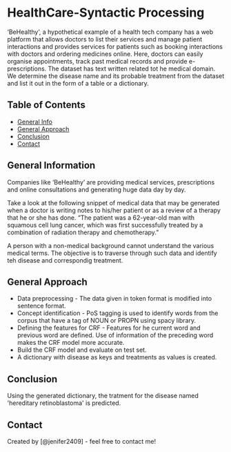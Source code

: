 # HealthCare-Syntactic Processing

‘BeHealthy’, a hypothetical example of a health tech company has a web platform that allows doctors to list their services and manage patient interactions and provides services for patients such as booking interactions with doctors and ordering medicines online. Here, doctors can easily organise appointments, track past medical records and provide e-prescriptions. The dataset has text written related tot he medical domain. We determine the disease name and its probable treatment from the dataset and list it out in the form of a table or a dictionary.

## Table of Contents
* [General Info](#general-information)
* [General Approach](#general-approach)
* [Conclusion](#conclusion)
* [Contact](#contact)
  
## General Information
Companies like ‘BeHealthy’ are providing medical services, prescriptions and online consultations and generating huge data day by day.

Take a look at the following snippet of medical data that may be generated when a doctor is writing notes to his/her patient or as a review of a therapy that he or she has done.
“The patient was a 62-year-old man with squamous cell lung cancer, which was first successfully treated by a combination of radiation therapy and chemotherapy.”

A person with a non-medical background cannot understand the various medical terms. The objective is to traverse through such data and identify teh disease and correspondig treatment.

## General Approach 

- Data preprocessing - The data given in token format is modified into sentence format.
- Concept identification - PoS tagging is used to identify words from the corpus that have a tag of NOUN or PROPN using spacy library.
- Defining the features for CRF - Features for he current word and previous word are defined. Use of information of the preceding word makes the CRF model more accurate.
- Build the CRF model and evaluate on test set.
- A dictionary with disease as keys and treatments as values is created.

## Conclusion
Using the generated dictionary, the tratment for the disease named 'hereditary retinoblastoma' is predicted.

## Contact
Created by [@jenifer2409] - feel free to contact me!

